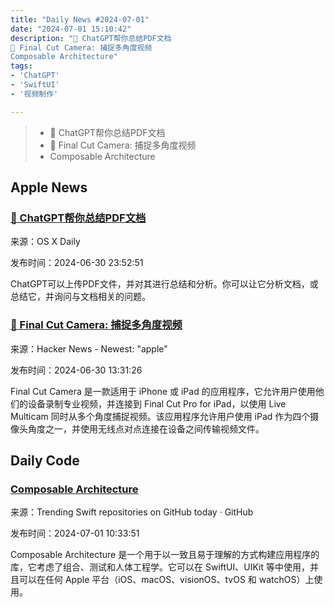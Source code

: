 ```yaml
---
title: "Daily News #2024-07-01"
date: "2024-07-01 15:10:42"
description: "🌟 ChatGPT帮你总结PDF文档
🎥 Final Cut Camera: 捕捉多角度视频
Composable Architecture"
tags: 
- 'ChatGPT'
- 'SwiftUI'
- '视频制作'

---
```


> - 🌟 ChatGPT帮你总结PDF文档
> - 🎥 Final Cut Camera: 捕捉多角度视频
> - Composable Architecture

## Apple News

### [🌟 ChatGPT帮你总结PDF文档](https://osxdaily.com/2024/06/30/how-to-summarize-analyze-pdf-documents-with-chatgpt-on-mac/)

来源：OS X Daily

发布时间：2024-06-30 23:52:51

ChatGPT可以上传PDF文件，并对其进行总结和分析。你可以让它分析文档，或总结它，并询问与文档相关的问题。

### [🎥 Final Cut Camera: 捕捉多角度视频](https://support.apple.com/en-us/120071)

来源：Hacker News - Newest: "apple"

发布时间：2024-06-30 13:31:26

Final Cut Camera 是一款适用于 iPhone 或 iPad 的应用程序，它允许用户使用他们的设备录制专业视频，并连接到 Final Cut Pro for iPad，以使用 Live Multicam 同时从多个角度捕捉视频。该应用程序允许用户使用 iPad 作为四个摄像头角度之一，并使用无线点对点连接在设备之间传输视频文件。


## Daily Code

### [Composable Architecture](https://github.com/pointfreeco/swift-composable-architecture)

来源：Trending Swift repositories on GitHub today · GitHub

发布时间：2024-07-01 10:33:51

Composable Architecture 是一个用于以一致且易于理解的方式构建应用程序的库，它考虑了组合、测试和人体工程学。它可以在 SwiftUI、UIKit 等中使用，并且可以在任何 Apple 平台（iOS、macOS、visionOS、tvOS 和 watchOS）上使用。
